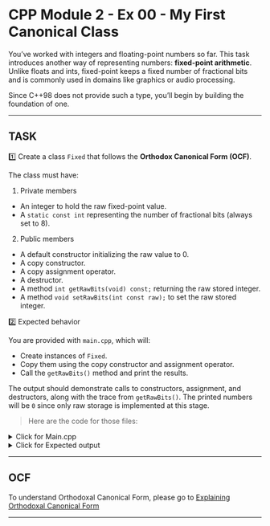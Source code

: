 # CPP Module 2 - Ex 00 - My First Canonical Class

You’ve worked with integers and floating-point numbers so far. This task introduces another way of representing numbers: **fixed-point arithmetic**. Unlike floats and ints, fixed-point keeps a fixed number of fractional bits and is commonly used in domains like graphics or audio processing.  

Since C++98 does not provide such a type, you’ll begin by building the foundation of one.  

---

## TASK

1️⃣ Create a class `Fixed` that follows the **Orthodox Canonical Form (OCF)**.  

The class must have:
1. Private members
- An integer to hold the raw fixed-point value.
- A `static const int` representing the number of fractional bits (always set to 8).

2. Public members
- A default constructor initializing the raw value to 0.
- A copy constructor.
- A copy assignment operator.
- A destructor.
- A method `int getRawBits(void) const;` returning the raw stored integer.
- A method `void setRawBits(int const raw);` to set the raw stored integer.

2️⃣ Expected behavior

You are provided with `main.cpp`, which will:
- Create instances of `Fixed`.
- Copy them using the copy constructor and assignment operator.
- Call the `getRawBits()` method and print the results.

The output should demonstrate calls to constructors, assignment, and destructors, along with the trace from `getRawBits()`. The printed numbers will be `0` since only raw storage is implemented at this stage.

> Here are the code for those files:  
  
<details> <summary> Click for Main.cpp </summary> 

```
 #include <iostream>
 int
 main( void ) {
 Fixed a;
 Fixed b( a );
 Fixed c;
 c = b;
 std::cout << a.getRawBits() << std::endl;
 std::cout << b.getRawBits() << std::endl;
 std::cout << c.getRawBits() << std::endl;
 return 0;
 }
 ```
</details>

<details> <summary> Click for Expected output </summary> 

```
 $> ./a.out
 Default constructor called
 Copy constructor called
 Copy assignment operator called 
 getRawBits member function called
 Default constructor called
 Copy assignment operator called
 getRawBits member function called
 getRawBits member function called
 0
 getRawBits member function called
 0
 getRawBits member function called
 0
 Destructor called
 Destructor called
 Destructor called
 $>
 ```
</details>

---

## OCF

To understand Orthodoxal Canonical Form, please go to [Explaining Orthodoxal Canonical Form](/home/florencia/proyectos/CPP/Cplusplus/9_OrthodoxCanonicalForm.md)

--- 






